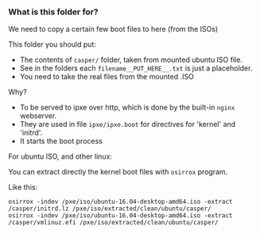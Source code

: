 ### What is this folder for?

We need to copy a certain few boot files to here (from the ISOs)

This folder you should put:

* The contents of `casper/` folder, taken from mounted ubuntu ISO file.
* See in the folders each `filename__PUT_HERE__.txt` is just a placeholder.
* You need to take the real files from the mounted .ISO

Why?

* To be served to ipxe over http, which is done by the built-in `nginx` webserver.
* They are used in file `ipxe/ipxe.boot` for directives for 'kernel' and 'initrd'.
* It starts the boot process


For ubuntu ISO, and other linux:

You can extract directly the kernel boot files with `osirrox` program.

Like this:

    osirrox -indev /pxe/iso/ubuntu-16.04-desktop-amd64.iso -extract /casper/initrd.lz /pxe/iso/extracted/clean/ubuntu/casper/
    osirrox -indev /pxe/iso/ubuntu-16.04-desktop-amd64.iso -extract /casper/vmlinuz.efi /pxe/iso/extracted/clean/ubuntu/casper/


